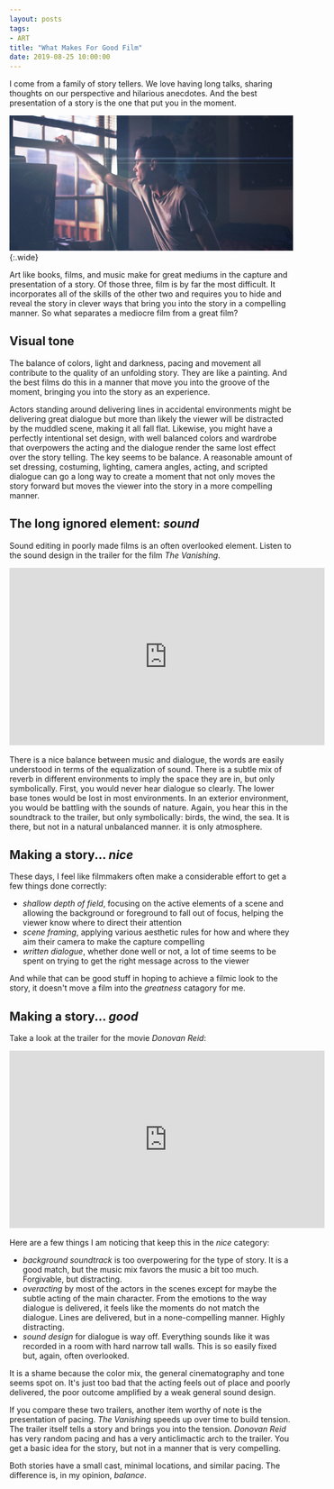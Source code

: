 ```yaml
---
layout: posts
tags:
- ART
title: "What Makes For Good Film"
date: 2019-08-25 10:00:00
---
```

I come from a family of story tellers. We love having long talks, sharing thoughts on our perspective and hilarious anecdotes. And the best presentation of a story is the one that put you in the moment.

![Film scene](/assets/images/good-film.jpg){:.wide}

Art like books, films, and music make for great mediums in the capture and presentation of a story. Of those three, film is by far the most difficult. It incorporates all of the skills of the other two and requires you to hide and reveal the story in clever ways that bring you into the story in a compelling manner. So what separates a mediocre film from a great film?

## Visual tone

The balance of colors, light and darkness, pacing and movement all contribute to the quality of an unfolding story. They are like a painting. And the best films do this in a manner that move you into the groove of the moment, bringing you into the story as an experience.

Actors standing around delivering lines in accidental environments might be delivering great dialogue but more than likely the viewer will be distracted by the muddled scene, making it all fall flat. Likewise, you might have a perfectly intentional set design, with well balanced colors and wardrobe that overpowers the acting and the dialogue render the same lost effect over the story telling. The key seems to be balance. A reasonable amount of set dressing, costuming, lighting, camera angles, acting, and scripted dialogue can go a long way to create a moment that not only moves the story forward but moves the viewer into the story in a more compelling manner.

##  The long ignored element: _sound_

Sound editing in poorly made films is an often overlooked element. Listen to the sound design in the trailer for the film _The Vanishing_.

<div class="responsive-video">
<iframe width="560" height="315" src="https://www.youtube.com/embed/BMwG9-GfcJI" frameborder="0" allow="accelerometer; autoplay; encrypted-media; gyroscope; picture-in-picture" allowfullscreen></iframe>
</div>

There is a nice balance between music and dialogue, the words are easily understood in terms of the equalization of sound. There is a subtle mix of reverb in different environments to imply the space they are in, but only symbolically. First, you would never hear dialogue so clearly. The lower base tones would be lost in most environments. In an exterior environment, you would be battling with the sounds of nature. Again, you hear this in the soundtrack to the trailer, but only symbolically: birds, the wind, the sea. It is there, but not in a natural unbalanced manner. it is only atmosphere.

## Making a story... _nice_

These days, I feel like filmmakers often make a considerable effort to get a few things done correctly:

* _shallow depth of field_, focusing on the active elements of a scene and allowing the background or foreground to fall out of focus, helping the viewer know where to direct their attention
* _scene framing_, applying various aesthetic rules for how and where they aim their camera to make the capture compelling
*  _written dialogue_, whether done well or not, a lot of time seems to be spent on trying to get the right message across to the viewer

And while that can be good stuff in hoping to achieve a filmic look to the story, it doesn't move a film into the _greatness_ catagory for me.

## Making a story... _good_

Take a look at the trailer for the movie _Donovan Reid_:

<div class="responsive-video">
<iframe width="560" height="315" src="https://www.youtube.com/embed/DSQjMo1V69M" frameborder="0" allow="accelerometer; autoplay; encrypted-media; gyroscope; picture-in-picture" allowfullscreen></iframe>
</div>

Here are a few things I am noticing that keep this in the _nice_ category:

* _background soundtrack_ is too overpowering for the type of story. It is a good match, but the music mix favors the music a bit too much. Forgivable, but distracting.
* _overacting_ by most of the actors in the scenes except for maybe the subtle acting of the main character. From the emotions to the way dialogue is delivered, it feels like the moments do not match the dialogue. Lines are delivered, but in a none-compelling manner. Highly distracting.
* _sound design_ for dialogue is way off. Everything sounds like it was recorded in a room with hard narrow tall walls. This is so easily fixed but, again, often overlooked.

It is a shame because the color mix, the general cinematography and tone seems spot on. It's just too bad that the acting feels out of place and poorly delivered, the poor outcome amplified by a weak general sound design.

If you compare these two trailers, another item worthy of note is the presentation of pacing. _The Vanishing_ speeds up over time to build tension. The trailer itself tells a story and brings you into the tension. _Donovan Reid_ has very random pacing and has a very anticlimactic arch to the trailer. You get a basic idea for the story, but not in a manner that is very compelling.

Both stories have a small cast, minimal locations, and similar pacing. The difference is, in my opinion, _balance_.

